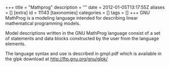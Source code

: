 +++
title = "Mathprog"
description = ""
date = 2012-01-05T13:17:55Z
aliases = []
[extra]
id = 11143
[taxonomies]
categories = []
tags = []
+++
GNU MathProg is a modeling language intended for describing linear mathematical programming models.

Model descriptions written in the GNU MathProg language consist of a set of
statements and data blocks constructed by the user from the language elements.

The language syntax and use is described in gmpl.pdf which is available in the
glpk download at http://ftp.gnu.org/gnu/glpk/
